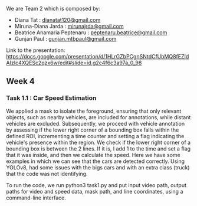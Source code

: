 We are Team 2 which is composed by:
- Diana Tat : dianatat120@gmail.com
- Miruna-Diana Jarda : mirunajrda@gmail.com
- Beatrice Anamaria Peptenaru : peptenaru.beatrice@gmail.com 
- Gunjan Paul : gunjan.mtbpaul@gmail.com


Link to the presentation: https://docs.google.com/presentation/d/1HLrGZbPCgnSNtdCfUbMQ8fEZIdAIzIc4XQESc2qzx6w/edit#slide=id.g2c4f6c3a97a_0_98

## Week 4
### Task 1.1 : Car Speed Estimation
We applied a mask to isolate the foreground, ensuring that only relevant objects, such as nearby vehicles, are included for annotations, while distant vehicles are excluded.
Subsequently, we proceed with vehicle annotation by assessing if the lower right corner of a bounding box falls within the defined ROI, incrementing a time counter and setting a flag indicating the vehicle's presence within the region. We check if the lower right corner of a bounding box is between the 2 lines. If it is, I add 1 to the time and set a flag that it was inside, and then we calculate the speed.
Here we have some examples in which we can see that the cars are detected correctly. Using YOLOv8, had some issues with the bigs cars and with an extra class (truck) that the code was not identifying.

To run the code, we run python3 task1.py and put input video path, output paths for video and speed data, mask path, and line coordinates, using a command-line interface.

